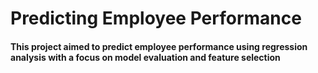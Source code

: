 # Predicting Employee Performance
#### This project aimed to predict employee performance using regression analysis with a focus on model evaluation and feature selection


